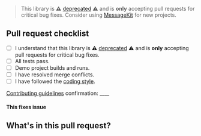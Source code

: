 > This library is ⚠️ [deprecated](https://www.jessesquires.com/blog/officially-deprecating-jsqmessagesviewcontroller/) ⚠️ and is **only** accepting pull requests for critical bug fixes. Consider using [MessageKit](https://github.com/MessageKit/MessageKit) for new projects.

## Pull request checklist

- [ ] I understand that this library is ⚠️ [deprecated](https://www.jessesquires.com/blog/officially-deprecating-jsqmessagesviewcontroller/) ⚠️ and is **only** accepting pull requests for critical bug fixes.
- [ ] All tests pass. 
- [ ] Demo project builds and runs.
- [ ] I have resolved merge conflicts.
- [ ] I have followed the [coding style](https://github.com/jessesquires/HowToContribute#style-guidelines). 

[Contributing guidelines](https://github.com/jessesquires/JSQMessagesViewController/blob/develop/.github/CONTRIBUTING.md) confirmation: ____

#### This fixes issue #

## What's in this pull request?

